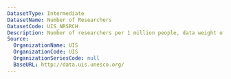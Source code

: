 ```yaml
---
DatasetType: Intermediate
DatasetName: Number of Researchers
DatasetCode: UIS_NRSRCH
Description: Number of researchers per 1 million people, data weight of 50%.
Source:
  OrganizationName: UIS
  OrganizationCode: UIS
  OrganizationSeriesCode: null
  BaseURL: http://data.uis.unesco.org/
---
```


